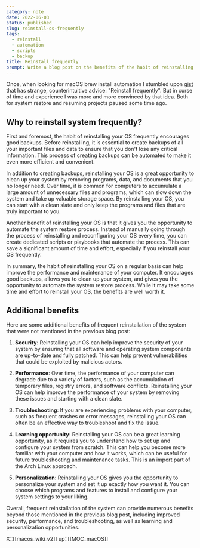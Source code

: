 ```yaml
---
category: note
date: 2022-06-03
status: published
slug: reinstall-os-frequently
tags:
  - reinstall
  - automation
  - scripts
  - backup
title: Reinstall frequently
prompt: Write a blog post on the benefits of the habit of reinstalling the system frequently. Take into account that this habit enforces creating good backups and automating backup creation, giving an opportunity to clean up the system from the stuff that is not needed (programs, data, documents). Encourages automation of system restore - e.g. creating dedicated scripts or playbooks.
---
```

Once, when looking for macOS brew install automation I stumbled upon [gist](https://gist.github.com/izikeros/d4a8a6a7b8fa267f2b4fd6c1fbd6a08e) that has strange, counterintuitive advice: "Reinstall frequently". But in curse of time and experience I was more and more convinced by that idea. Both for system restore and resuming projects paused some time ago.

## Why to reinstall system frequently?

First and foremost, the habit of reinstalling your OS frequently encourages good backups. Before reinstalling, it is essential to create backups of all your important files and data to ensure that you don't lose any critical information. This process of creating backups can be automated to make it even more efficient and convenient.

In addition to creating backups, reinstalling your OS is a great opportunity to clean up your system by removing programs, data, and documents that you no longer need. Over time, it is common for computers to accumulate a large amount of unnecessary files and programs, which can slow down the system and take up valuable storage space. By reinstalling your OS, you can start with a clean slate and only keep the programs and files that are truly important to you.

Another benefit of reinstalling your OS is that it gives you the opportunity to automate the system restore process. Instead of manually going through the process of reinstalling and reconfiguring your OS every time, you can create dedicated scripts or playbooks that automate the process. This can save a significant amount of time and effort, especially if you reinstall your OS frequently.

In summary, the habit of reinstalling your OS on a regular basis can help improve the performance and maintenance of your computer. It encourages good backups, allows you to clean up your system, and gives you the opportunity to automate the system restore process. While it may take some time and effort to reinstall your OS, the benefits are well worth it.

## Additional benefits

Here are some additional benefits of frequent reinstallation of the system that were not mentioned in the previous blog post:

1. **Security**: Reinstalling your OS can help improve the security of your system by ensuring that all software and operating system components are up-to-date and fully patched. This can help prevent vulnerabilities that could be exploited by malicious actors.

2. **Performance**: Over time, the performance of your computer can degrade due to a variety of factors, such as the accumulation of temporary files, registry errors, and software conflicts. Reinstalling your OS can help improve the performance of your system by removing these issues and starting with a clean slate.

3. **Troubleshooting**: If you are experiencing problems with your computer, such as frequent crashes or error messages, reinstalling your OS can often be an effective way to troubleshoot and fix the issue.

4. **Learning opportunity**: Reinstalling your OS can be a great learning opportunity, as it requires you to understand how to set up and configure your system from scratch. This can help you become more familiar with your computer and how it works, which can be useful for future troubleshooting and maintenance tasks. This is an import part of the Arch Linux approach.

5. **Personalization**: Reinstalling your OS gives you the opportunity to personalize your system and set it up exactly how you want it. You can choose which programs and features to install and configure your system settings to your liking.

Overall, frequent reinstallation of the system can provide numerous benefits beyond those mentioned in the previous blog post, including improved security, performance, and troubleshooting, as well as learning and personalization opportunities.

X::[[macos_wiki_v2]]
up::[[MOC_macOS]]

